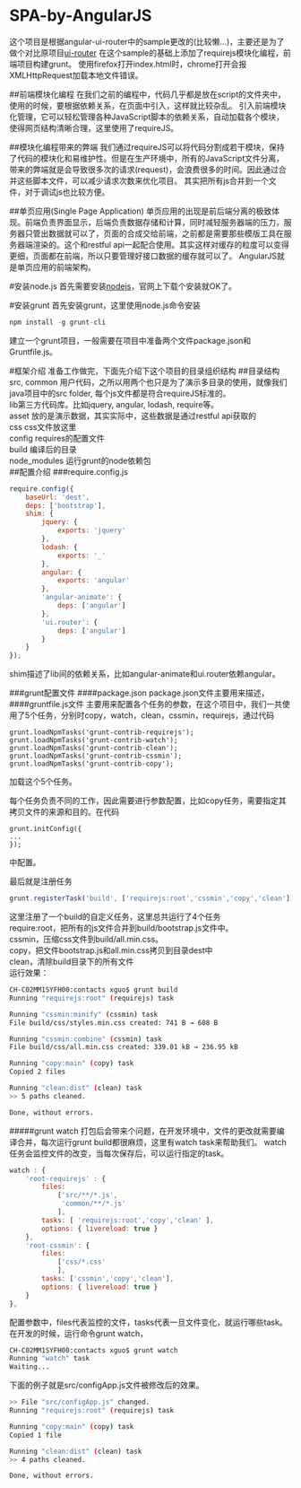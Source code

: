 SPA-by-AngularJS
================

这个项目是根据angular-ui-router中的sample更改的(比较懒...)，主要还是为了做个对比原项目[ui-router](https://github.com/angular-ui/ui-router/tree/master/sample)
在这个sample的基础上添加了requirejs模块化编程，前端项目构建grunt。
使用firefox打开index.html时，chrome打开会报XMLHttpRequest加载本地文件错误。

##前端模块化编程
在我们之前的编程中，代码几乎都是放在script的文件夹中，使用的时候，要根据依赖关系，在页面中引入，这样就比较杂乱。
引入前端模块化管理，它可以轻松管理各种JavaScript脚本的依赖关系，自动加载各个模块，使得网页结构清晰合理，这里使用了requireJS。

##模块化编程带来的弊端
我们通过requireJS可以将代码分割成若干模块，保持了代码的模块化和易维护性。但是在生产环境中，所有的JavaScript文件分离，带来的弊端就是会导致很多次的请求(request)，会浪费很多的时间。因此通过合并这些脚本文件，可以减少请求次数来优化项目。
其实把所有js合并到一个文件，对于调试js也比较方便。

##单页应用(Single Page Application)
单页应用的出现是前后端分离的极致体现。前端负责界面显示，后端负责数据存储和计算，同时减轻服务器端的压力，服务器只管出数据就可以了，页面的合成交给前端，之前都是需要那些模版工具在服务器端渲染的。这个和restful api一起配合使用。其实这样对缓存的粒度可以变得更细，页面都在前端，所以只要管理好接口数据的缓存就可以了。
AngularJS就是单页应用的前端架构。

#安装node.js
首先需要安装[nodejs](http://www.nodejs.org/)，官网上下载个安装就OK了。

#安装grunt
首先安装grunt，这里使用node.js命令安装
```javascript
npm install -g grunt-cli
```
建立一个grunt项目，一般需要在项目中准备两个文件package.json和Gruntfile.js。

#框架介绍
准备工作做完，下面先介绍下这个项目的目录组织结构
##目录结构
src, common 用户代码，之所以用两个也只是为了演示多目录的使用，就像我们java项目中的src folder, 每个js文件都是符合requireJS标准的。<br>
lib第三方代码库。比如jquery, angular, lodash, require等。<br>
asset 放的是演示数据，其实实际中，这些数据是通过restful api获取的<br>
css css文件放这里<br>
config requires的配置文件<br>
build 编译后的目录<br>
node_modules 运行grunt的node依赖包<br>
##配置介绍
###require.config.js
```javascript
require.config({
	baseUrl: 'dest',
  	deps: ['bootstrap'],
	shim: {
	    jquery: {
	     	exports: 'jquery'
	    },
	    lodash: {
	     	exports: '_'
	    },
	    angular: {
	     	exports: 'angular'
	    },
	    'angular-animate': {
	     	deps: ['angular']
	    },
	    'ui.router': {
	        deps: ['angular']
	    }
  	}
});
```
shim描述了lib间的依赖关系，比如angular-animate和ui.router依赖angular。

###grunt配置文件
####package.json
package.json文件主要用来描述，
####gruntfile.js文件
主要用来配置各个任务的参数，在这个项目中，我们一共使用了5个任务，分别时copy，watch，clean，cssmin，requirejs，通过代码
```javasrcipt
grunt.loadNpmTasks('grunt-contrib-requirejs');
grunt.loadNpmTasks('grunt-contrib-watch');
grunt.loadNpmTasks('grunt-contrib-clean');
grunt.loadNpmTasks('grunt-contrib-cssmin');
grunt.loadNpmTasks('grunt-contrib-copy');
```
加载这个5个任务。

每个任务负责不同的工作，因此需要进行参数配置，比如copy任务，需要指定其拷贝文件的来源和目的。在代码
```
grunt.initConfig({
...
});
```
中配置。

最后就是注册任务
```javascript
grunt.registerTask('build', ['requirejs:root','cssmin','copy','clean']);
```
这里注册了一个build的自定义任务，这里总共运行了4个任务<br>
require:root，把所有的js文件合并到build/bootstrap.js文件中。<br>
cssmin，压缩css文件到build/all.min.css。<br>
copy，把文件bootstrap.js和all.min.css拷贝到目录dest中<br>
clean，清除build目录下的所有文件<br>
运行效果：
```bash
CH-C02MM1SYFH00:contacts xguo$ grunt build
Running "requirejs:root" (requirejs) task

Running "cssmin:minify" (cssmin) task
File build/css/styles.min.css created: 741 B → 608 B

Running "cssmin:combine" (cssmin) task
File build/css/all.min.css created: 339.01 kB → 236.95 kB

Running "copy:main" (copy) task
Copied 2 files

Running "clean:dist" (clean) task
>> 5 paths cleaned.

Done, without errors.
```
#####grunt watch
打包后会带来个问题，在开发环境中，文件的更改就需要编译合并，每次运行grunt build都很麻烦，这里有watch task来帮助我们。
watch任务会监控文件的改变，当每次保存后，可以运行指定的task。
```javascript
watch : {
	'root-requirejs' : { 
		files: 
			['src/**/*.js',
		     'common/**/*.js'
		    ],
	  	tasks: [ 'requirejs:root','copy','clean' ],
	  	options: { livereload: true } 
	},
	'root-cssmin': {
		files:
			['css/*.css'
			],
		tasks: ['cssmin','copy','clean'],
		options: { livereload: true } 
	}
},
```
配置参数中，files代表监控的文件，tasks代表一旦文件变化，就运行哪些task。
在开发的时候，运行命令grunt watch，
```bash
CH-C02MM1SYFH00:contacts xguo$ grunt watch
Running "watch" task
Waiting...
```
下面的例子就是src/configApp.js文件被修改后的效果。
```bash
>> File "src/configApp.js" changed.
Running "requirejs:root" (requirejs) task

Running "copy:main" (copy) task
Copied 1 file

Running "clean:dist" (clean) task
>> 4 paths cleaned.

Done, without errors.
```









